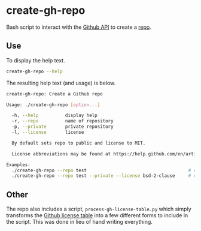 # create-gh-repo

Bash script to interact with the [Github API](https://developer.github.com/v3/) to create a [repo](https://developer.github.com/v3/repos/).

## Use

To display the help text.

```bash
create-gh-repo --help
```

The resulting help text (and usage) is below.

```bash
create-gh-repo: Create a Github repo

Usage: ./create-gh-repo [option...]

  -h, --help          display help
  -r, --repo          name of repository
  -p, --private       private repository
  -l, --license       license

  By default sets repo to public and license to MIT.

  License abbreviations may be found at https://help.github.com/en/articles/licensing-a-repository#searching-github-by-license-type

Examples:
  ./create-gh-repo --repo test                                      # create a repository named 'test', set it to be public (default), with mit license (default)
  ./create-gh-repo --repo test --private --license bsd-2-clause     # create a repository named 'test', set it to be private, with bsd license
```

## Other

The repo also includes a script, `process-gh-license-table.py` which simply transforms the [Github license table](https://help.github.com/en/articles/licensing-a-repository#searching-github-by-license-type) into a few different forms to include in the script. This was done in lieu of hand writing everything.
